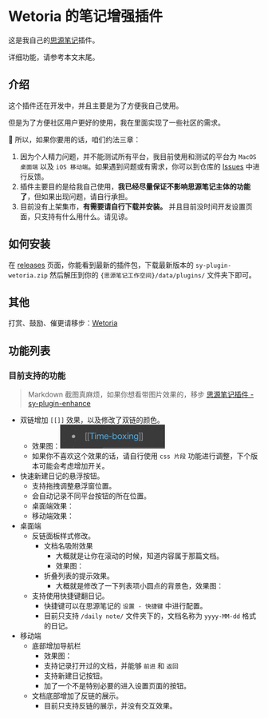 
# Wetoria 的笔记增强插件

这是我自己的[思源笔记](https://b3log.org/siyuan/?utm_source=ld246.com)插件。

详细功能，请参考本文末尾。

## 介绍

这个插件还在开发中，并且主要是为了方便我自己使用。

但是为了方便社区用户更好的使用，我在里面实现了一些社区的需求。

📌 所以，如果你要用的话，咱们约法三章：

1. 因为个人精力问题，并不能测试所有平台，我目前使用和测试的平台为 `MacOS 桌面端` 以及 `iOS 移动端`。如果遇到问题或有需求，你可以到仓库的 [Issues](https://github.com/Wetoria/sy-plugin-enhance/issues) 中进行反馈。
2. 插件主要目的是给我自己使用，**我已经尽量保证不影响思源笔记主体的功能了**，但如果出现问题，请自行承担。
3. 目前没有上架集市，**有需要请自行下载并安装。** 并且目前没时间开发设置页面，只支持有什么用什么。请见谅。


## 如何安装

在 [releases](https://github.com/Wetoria/sy-plugin-enhance/releases) 页面，你能看到最新的插件包，下载最新版本的 `sy-plugin-wetoria.zip` 然后解压到你的 `{思源笔记工作空间}/data/plugins/` 文件夹下即可。

## 其他

打赏、鼓励、催更请移步：[Wetoria](https://afdian.net/item/7b52976c917f11eea2875254001e7c00)

## 功能列表

### 目前支持的功能

> Markdown 截图真麻烦，如果你想看带图片效果的，移步 [思源笔记插件 - sy-plugin-enhance](https://simplest-frontend.feishu.cn/docx/B3NndXHi7oLLXJxnxQmcczRsnse)

- 双链增加 `[[]]` 效果，以及修改了双链的颜色。
  - 效果图：![LinkEffect](./asset/linkEffect.png)
  - 如果你不喜欢这个效果的话，请自行使用 `css 片段` 功能进行调整，下个版本可能会考虑增加开关。
- 快速新建日记的悬浮按钮。
  - 支持拖拽调整悬浮窗位置。
  - 会自动记录不同平台按钮的所在位置。
  - 桌面端效果：
  - 移动端效果：
- 桌面端
  - 反链面板样式修改。
    - 文档名吸附效果
      - 大概就是让你在滚动的时候，知道内容属于那篇文档。
      - 效果图：
    - 折叠列表的提示效果。
      - 大概就是修改了一下列表项小圆点的背景色，效果图：
  -  支持使用快捷键翻日记。
      - 快捷键可以在思源笔记的 `设置 - 快捷键` 中进行配置。
      - 目前只支持 `/daily note/` 文件夹下的，文档名称为 `yyyy-MM-dd` 格式的日记。
- 移动端
  - 底部增加导航栏
    - 效果图：
    - 支持记录打开过的文档，并能够 `前进` 和 `返回`
    - 支持新建日记按钮。
    - 加了一个不是特别必要的进入设置页面的按钮。
  - 文档底部增加了反链的展示。
    - 目前只支持反链的展示，并没有交互效果。
